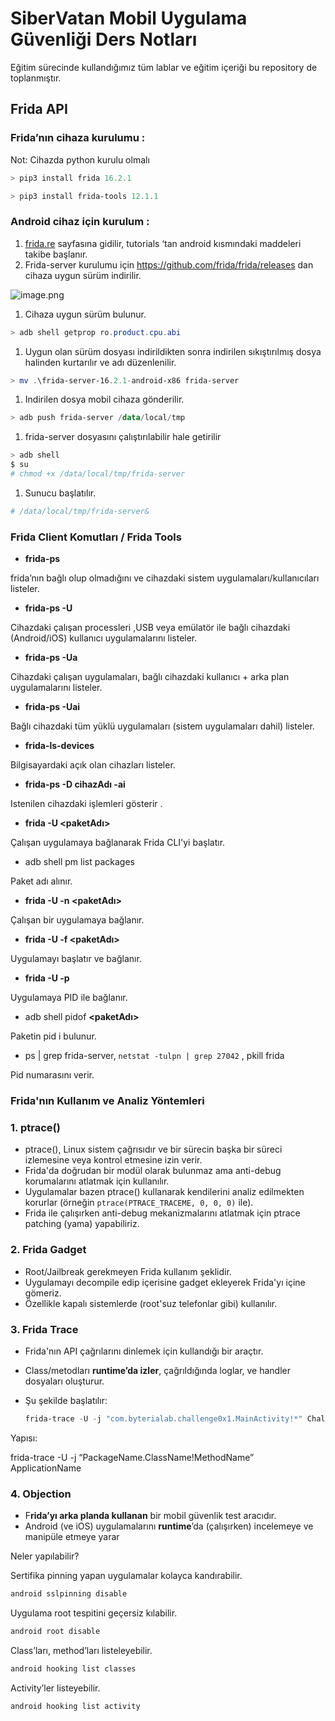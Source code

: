 # SiberVatan Mobil Uygulama Güvenliği Ders Notları 

Eğitim sürecinde kullandığımız tüm lablar ve eğitim içeriği bu repository de toplanmıştır. 

## Frida API

### Frida’nın cihaza kurulumu :

Not: Cihazda python kurulu olmalı

```powershell
> pip3 install frida 16.2.1
```

```powershell
> pip3 install frida-tools 12.1.1
```

### Android cihaz için kurulum :

1. [frida.re](http://frida.re) sayfasına gidilir, tutorials ‘tan android kısmındaki maddeleri takibe başlanır.
2.  Frida-server kurulumu için https://github.com/frida/frida/releases dan cihaza uygun sürüm indirilir.

![image.png](attachment:21531a3e-021d-4ccd-9e18-c4cf81d19e1f:image.png)

1. Cihaza uygun sürüm bulunur.

```powershell
> adb shell getprop ro.product.cpu.abi
```

1. Uygun olan sürüm dosyası indirildikten sonra indirilen sıkıştırılmış dosya halinden kurtarılır ve adı düzenlenilir.

```powershell
> mv .\frida-server-16.2.1-android-x86 frida-server
```

1. Indirilen dosya mobil cihaza gönderilir.

```powershell
> adb push frida-server /data/local/tmp
```

1. frida-server dosyasını çalıştırılabilir hale getirilir

```powershell
> adb shell 
$ su
# chmod +x /data/local/tmp/frida-server
```

1. Sunucu başlatılır.

```powershell
# /data/local/tmp/frida-server&
```

### **Frida Client Komutları / Frida Tools**

- **frida-ps**

frida’nın bağlı olup olmadığını ve cihazdaki sistem uygulamaları/kullanıcıları listeler.

- **frida-ps -U**

Cihazdaki çalışan processleri ,USB veya emülatör ile bağlı cihazdaki (Android/iOS) kullanıcı uygulamalarını listeler.

- **frida-ps -Ua**

Cihazdaki çalışan uygulamaları, bağlı cihazdaki kullanıcı + arka plan uygulamalarını listeler.

- **frida-ps -Uai**

Bağlı cihazdaki tüm yüklü uygulamaları (sistem uygulamaları dahil) listeler.

- **frida-ls-devices**

Bilgisayardaki açık olan cihazları listeler.

- **frida-ps -D  cihazAdı  -ai**

Istenilen cihazdaki işlemleri gösterir .

- **frida -U <paketAdı>**

Çalışan uygulamaya bağlanarak Frida CLI'yi başlatır.

- adb shell pm list packages

Paket adı alınır.

- **frida -U -n <paketAdı>**

Çalışan bir uygulamaya bağlanır.

- **frida -U -f <paketAdı>**

Uygulamayı başlatır ve bağlanır.

- **frida -U -p <PID>**

Uygulamaya PID ile bağlanır.

- adb shell pidof **<paketAdı>**

Paketin pid i bulunur.

- ps | grep frida-server,  `netstat -tulpn | grep 27042` ,  pkill frida

Pid numarasını verir.

### Frida'nın Kullanım ve Analiz Yöntemleri

### **1. ptrace()**

- ptrace(), Linux sistem çağrısıdır ve bir sürecin başka bir süreci izlemesine veya kontrol etmesine izin verir.
- Frida'da doğrudan bir modül olarak bulunmaz ama anti-debug korumalarını atlatmak için kullanılır.
- Uygulamalar bazen ptrace() kullanarak kendilerini analiz edilmekten korurlar (örneğin `ptrace(PTRACE_TRACEME, 0, 0, 0)` ile).
- Frida ile çalışırken anti-debug mekanizmalarını atlatmak için ptrace patching (yama) yapabiliriz.

### **2. Frida Gadget**

- Root/Jailbreak gerekmeyen Frida kullanım şeklidir.
- Uygulamayı decompile edip içerisine gadget ekleyerek Frida'yı içine gömeriz.
- Özellikle kapalı sistemlerde (root'suz telefonlar gibi) kullanılır.

### **3.** Frida Trace

- Frida'nın API çağrılarını dinlemek için kullandığı bir araçtır.
- Class/metodları **runtime’da izler**, çağrıldığında loglar, ve handler dosyaları oluşturur.
- Şu şekilde başlatılır:
    
    ```powershell
    frida-trace -U -j "com.byterialab.challenge0x1.MainActivity!*" Challenge0x1
    ```
    

Yapısı: 

frida-trace -U -j “PackageName.ClassName!MethodName” ApplicationName

### 4. Objection

- F**rida’yı arka planda kullanan** bir mobil güvenlik test aracıdır.
- Android (ve iOS) uygulamalarını **runtime**’da (çalışırken) incelemeye ve manipüle etmeye yarar

Neler yapılabilir?

Sertifika pinning yapan uygulamalar kolayca kandırabilir.

```powershell
android sslpinning disable
```

Uygulama root tespitini geçersiz kılabilir.

```powershell
android root disable
```

Class’ları, method’ları listeleyebilir.

```powershell
android hooking list classes
```

Activity’ler listeyebilir.

```powershell
android hooking list activity
```